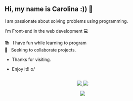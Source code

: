 ## Hi, my name is Carolina :)) 👋
I am passionate about solving problems using programming.

I'm Front-end in the web development 💻

  📚 &nbsp; I have fun while learning to program
 <br/> :purple_heart: &nbsp; Seeking to collaborate projects.
 
- Thanks for visiting. 

- Enjoy it!! o/

##
  <p align="center">
  <tr>
    <td align="center" style="padding=0;width=50%;">
      <a href="https://github.com/carolinamendes21">
      <img src="https://github-readme-stats.vercel.app/api/?username=carolinamendes21&title_color=94cdff&text_color=c494ff&show_icons=true&bg_color=00000000&hide_border=true&icon_color=94cdff&hide_title=true&count_private=true&include_all_commits=true&enable_animations=true" />
    </td>
      <td align="center" style="padding=0;width=50%;">
      <a href="https://github.com/carolinamendes21">
      <img src="https://github-readme-stats-one-bice.vercel.app/api/top-langs/?username=carolinamendes21&role=OWNER,ORGANIZATION_MEMBER,COLLABORATOR&title_color=78d2ff&text_color=c494ff&show_icons=true&bg_color=00000000&hide_border=true&icon_color=c494ff&hide_title=true&count_private=true&enable_animations=true" />
    </td>
  </tr>
</p>
<p align="center">
  <tr>
    <td align="center" style="padding=0;width=50%;">
      <a href="https://github.com/carolinamendes21">
      <img src="http://github-readme-streak-stats.herokuapp.com?user=carolinamendes21&theme=material-palenight&hide_border=true&date_format=M%20j%5B%2C%20Y%5D&background=DD272700&fire=23A2DD" />
    </td>
  </tr>
</p>
